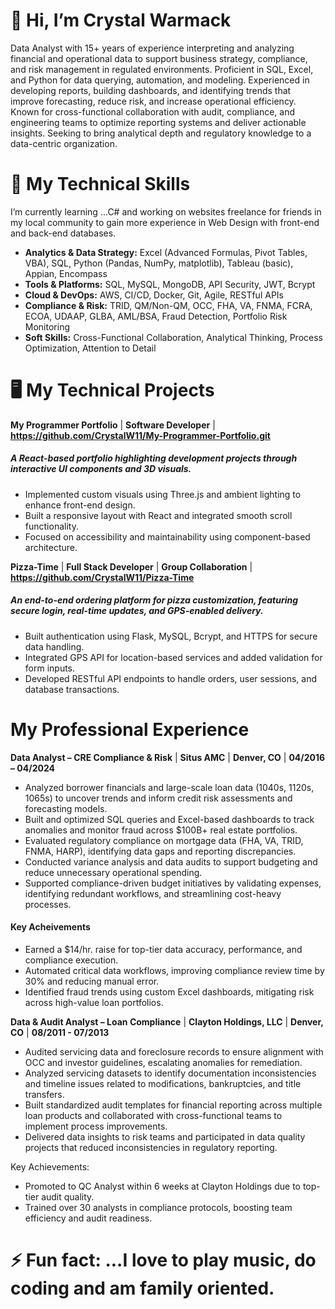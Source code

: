 # 👋 Hi, I’m Crystal Warmack
Data Analyst with 15+ years of experience interpreting and analyzing financial and operational data to support business strategy, compliance, and risk management in regulated environments. Proficient in SQL, Excel, and Python for data querying, automation, and modeling. Experienced in developing reports, building dashboards, and identifying trends that improve forecasting, reduce risk, and increase operational efficiency. Known for cross-functional collaboration with audit, compliance, and engineering teams to optimize reporting systems and deliver actionable insights. Seeking to bring analytical depth and regulatory knowledge to a data-centric organization.


# 🚀 My Technical Skills
  I’m currently learning ...C# and working on websites freelance for friends in my local community to gain more experience in Web Design with front-end and back-end databases. 

  - **Analytics & Data Strategy:** Excel (Advanced Formulas, Pivot Tables, VBA), SQL, Python (Pandas, NumPy, matplotlib), Tableau (basic), Appian, Encompass
  - **Tools & Platforms:** SQL, MySQL, MongoDB, API Security, JWT, Bcrypt
  -  **Cloud & DevOps:** AWS, CI/CD, Docker, Git, Agile, RESTful APIs
  -  **Compliance & Risk:** TRID, QM/Non-QM, OCC, FHA, VA, FNMA, FCRA, ECOA, UDAAP, GLBA, AML/BSA, Fraud Detection, Portfolio Risk Monitoring
  -  **Soft Skills:** Cross-Functional Collaboration, Analytical Thinking, Process Optimization, Attention to Detail

# 🖥️ My Technical Projects

**My Programmer Portfolio** | **Software Developer** | **https://github.com/CrystalW11/My-Programmer-Portfolio.git**
##### A React-based portfolio highlighting development projects through interactive UI components and 3D visuals.
-	Implemented custom visuals using Three.js and ambient lighting to enhance front-end design.
-	Built a responsive layout with React and integrated smooth scroll functionality.
-	Focused on accessibility and maintainability using component-based architecture.

**Pizza-Time** | **Full Stack Developer** | **Group Collaboration** | **https://github.com/CrystalW11/Pizza-Time**
##### An end-to-end ordering platform for pizza customization, featuring secure login, real-time updates, and GPS-enabled delivery. 
-	Built authentication using Flask, MySQL, Bcrypt, and HTTPS for secure data handling. 
-	Integrated GPS API for location-based services and added validation for form inputs. 
-	Developed RESTful API endpoints to handle orders, user sessions, and database transactions.

# My Professional Experience

**Data Analyst – CRE Compliance & Risk** | **Situs AMC** | **Denver, CO** | **04/2016 – 04/2024**    
-	Analyzed borrower financials and large-scale loan data (1040s, 1120s, 1065s) to uncover trends and inform credit risk assessments and forecasting models.
-	Built and optimized SQL queries and Excel-based dashboards to track anomalies and monitor fraud across $100B+ real estate portfolios.
-	Evaluated regulatory compliance on mortgage data (FHA, VA, TRID, FNMA, HARP), identifying data gaps and reporting discrepancies.
-	Conducted variance analysis and data audits to support budgeting and reduce unnecessary operational spending.
-	Supported compliance-driven budget initiatives by validating expenses, identifying redundant workflows, and streamlining cost-heavy processes.

  #### Key Acheivements
- Earned a $14/hr. raise for top-tier data accuracy, performance, and compliance execution.
- Automated critical data workflows, improving compliance review time by 30% and reducing manual error.
-	Identified fraud trends using custom Excel dashboards, mitigating risk across high-value loan portfolios.




**Data & Audit Analyst – Loan Compliance** | **Clayton Holdings, LLC** | **Denver, CO** | **08/2011 - 07/2013** 
-	Audited servicing data and foreclosure records to ensure alignment with OCC and investor guidelines, escalating anomalies for remediation.
-	Analyzed servicing datasets to identify documentation inconsistencies and timeline issues related to modifications, bankruptcies, and title transfers.
-	Built standardized audit templates for financial reporting across multiple loan products and collaborated with cross-functional teams to implement process improvements.
-	Delivered data insights to risk teams and participated in data quality projects that reduced inconsistencies in regulatory reporting.

Key Achievements:
-	Promoted to QC Analyst within 6 weeks at Clayton Holdings due to top-tier audit quality.
-	Trained over 30 analysts in compliance protocols, boosting team efficiency and audit readiness.




# ⚡ Fun fact: ...I love to play music, do coding and am family oriented.

<!---
CrystalW11/CrystalW11 is a ✨ special ✨ repository because its `README.md` (this file) appears on your GitHub profile.
You can click the Preview link to take a look at your changes.
--->
